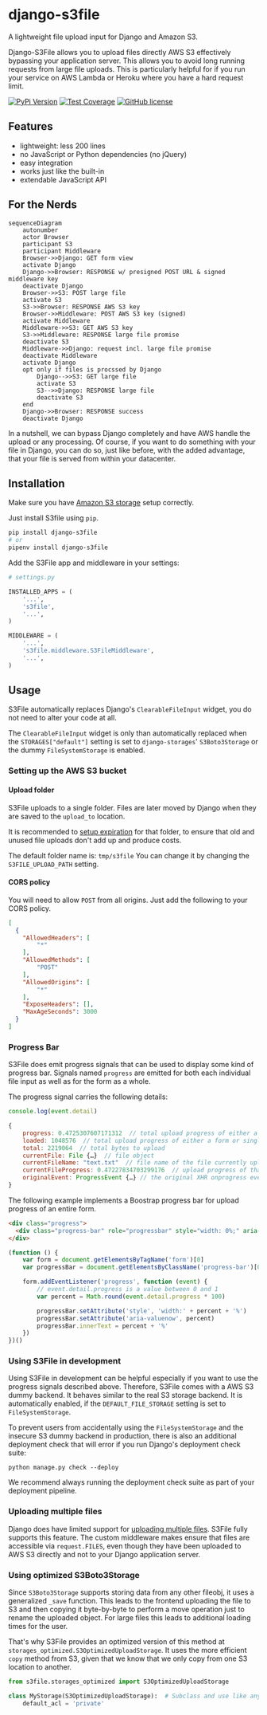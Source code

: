 # django-s3file

A lightweight file upload input for Django and Amazon S3.

Django-S3File allows you to upload files directly AWS S3 effectively
bypassing your application server. This allows you to avoid long running
requests from large file uploads. This is particularly helpful for if
you run your service on AWS Lambda or Heroku where you have a hard
request limit.

[![PyPi
Version](https://img.shields.io/pypi/v/django-s3file.svg)](https://pypi.python.org/pypi/django-s3file/)
[![Test
Coverage](https://codecov.io/gh/codingjoe/django-s3file/branch/main/graph/badge.svg)](https://codecov.io/gh/codingjoe/django-s3file)
[![GitHub
license](https://img.shields.io/badge/license-MIT-blue.svg)](https://raw.githubusercontent.com/codingjoe/django-s3file/main/LICENSE)

## Features

-   lightweight: less 200 lines
-   no JavaScript or Python dependencies (no jQuery)
-   easy integration
-   works just like the built-in
-   extendable JavaScript API

## For the Nerds

```mermaid
sequenceDiagram
    autonumber
    actor Browser
    participant S3
    participant Middleware
    Browser->>Django: GET form view
    activate Django
    Django->>Browser: RESPONSE w/ presigned POST URL & signed middleware key
    deactivate Django
    Browser->>S3: POST large file
    activate S3
    S3->>Browser: RESPONSE AWS S3 key
    Browser->>Middleware: POST AWS S3 key (signed)
    activate Middleware
    Middleware->>S3: GET AWS S3 key
    S3->>Middleware: RESPONSE large file promise
    deactivate S3
    Middleware->>Django: request incl. large file promise
    deactivate Middleware
    activate Django
    opt only if files is procssed by Django
        Django-->>S3: GET large file
        activate S3
        S3-->>Django: RESPONSE large file
        deactivate S3
    end
    Django->>Browser: RESPONSE success
    deactivate Django
```

In a nutshell, we can bypass Django completely and have AWS handle
the upload or any processing. Of course, if you want to do something
with your file in Django, you can do so, just like before, with the
added advantage, that your file is served from within your datacenter.

## Installation

Make sure you have [Amazon S3
storage](http://django-storages.readthedocs.io/en/latest/backends/amazon-S3.html)
setup correctly.

Just install S3file using `pip`.

```bash
pip install django-s3file
# or
pipenv install django-s3file
```

Add the S3File app and middleware in your settings:

```python
# settings.py

INSTALLED_APPS = (
    '...',
    's3file',
    '...',
)

MIDDLEWARE = (
    '...',
    's3file.middleware.S3FileMiddleware',
    '...',
)
```

## Usage

S3File automatically replaces Django's `ClearableFileInput` widget, you
do not need to alter your code at all.

The `ClearableFileInput` widget is only than automatically replaced when
the `STORAGES["default"]` setting is set to `django-storages`'
`S3Boto3Storage` or the dummy `FileSystemStorage` is enabled.

### Setting up the AWS S3 bucket

#### Upload folder

S3File uploads to a single folder. Files are later moved by Django when
they are saved to the `upload_to` location.

It is recommended to [setup
expiration](http://docs.aws.amazon.com/AmazonS3/latest/dev/intro-lifecycle-rules.html)
for that folder, to ensure that old and unused file uploads don't add up
and produce costs.

The default folder name is: `tmp/s3file` You can change it by changing
the `S3FILE_UPLOAD_PATH` setting.

#### CORS policy

You will need to allow `POST` from all origins. Just add the following
to your CORS policy.

```json
[
  {
    "AllowedHeaders": [
        "*"
    ],
    "AllowedMethods": [
        "POST"
    ],
    "AllowedOrigins": [
        "*"
    ],
    "ExposeHeaders": [],
    "MaxAgeSeconds": 3000
  }
]
```

### Progress Bar

S3File does emit progress signals that can be used to display some kind
of progress bar. Signals named `progress` are emitted for both each
individual file input as well as for the form as a whole.

The progress signal carries the following details:

```javascript
console.log(event.detail)

{
    progress: 0.4725307607171312  // total upload progress of either a form or single input
    loaded: 1048576  // total upload progress of either a form or single input
    total: 2219064  // total bytes to upload
    currentFile: File {…}  // file object
    currentFileName: "text.txt"  // file name of the file currently uploaded
    currentFileProgress: 0.47227834703299176  // upload progress of that file
    originalEvent: ProgressEvent {…} // the original XHR onprogress event
}
```

The following example implements a Boostrap progress bar for upload
progress of an entire form.

```html
<div class="progress">
  <div class="progress-bar" role="progressbar" style="width: 0%;" aria-valuenow="0" aria-valuemin="0" aria-valuemax="100">0%</div>
</div>
```

```javascript
(function () {
    var form = document.getElementsByTagName('form')[0]
    var progressBar = document.getElementsByClassName('progress-bar')[0]

    form.addEventListener('progress', function (event) {
        // event.detail.progress is a value between 0 and 1
        var percent = Math.round(event.detail.progress * 100)

        progressBar.setAttribute('style', 'width:' + percent + '%')
        progressBar.setAttribute('aria-valuenow', percent)
        progressBar.innerText = percent + '%'
    })
})()
```

### Using S3File in development

Using S3File in development can be helpful especially if you want to use
the progress signals described above. Therefore, S3File comes with a AWS
S3 dummy backend. It behaves similar to the real S3 storage backend. It
is automatically enabled, if the `DEFAULT_FILE_STORAGE` setting is set
to `FileSystemStorage`.

To prevent users from accidentally using the `FileSystemStorage` and the
insecure S3 dummy backend in production, there is also an additional
deployment check that will error if you run Django\'s deployment check
suite:

```shell
python manage.py check --deploy
```

We recommend always running the deployment check suite as part of your
deployment pipeline.

### Uploading multiple files

Django does have limited support for [uploading multiple
files](https://docs.djangoproject.com/en/stable/topics/http/file-uploads/#uploading-multiple-files).
S3File fully supports this feature. The custom middleware makes ensure
that files are accessible via `request.FILES`, even though they have
been uploaded to AWS S3 directly and not to your Django application
server.

### Using optimized S3Boto3Storage

Since `S3Boto3Storage` supports storing data from any other fileobj, it
uses a generalized `_save` function. This leads to the frontend
uploading the file to S3 and then copying it byte-by-byte to perform a
move operation just to rename the uploaded object. For large files this
leads to additional loading times for the user.

That\'s why S3File provides an optimized version of this method at
`storages_optimized.S3OptimizedUploadStorage`. It uses the more
efficient `copy` method from S3, given that we know that we only copy
from one S3 location to another.

```python
from s3file.storages_optimized import S3OptimizedUploadStorage

class MyStorage(S3OptimizedUploadStorage):  # Subclass and use like any other storage
    default_acl = 'private'
```
